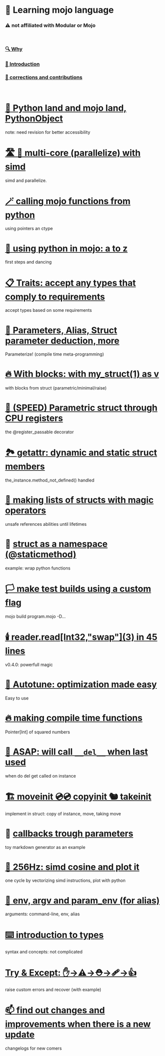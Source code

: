 

# 📖 Learning mojo language
###  ⚠️  not affiliated with Modular or Mojo

&nbsp; 

### [🔍 Why](/why.md) 
### [🔦 Introduction](/introduction.md)
### [🫵 corrections and contributions](/contribute.md)


&nbsp; 
# [🔁 Python land and mojo land, PythonObject](python-world-mojo-world.md) 
note: need revision for better accessibility

# [🛣️ 🚌 multi-core (parallelize) with simd](multi-core-parallelize-with-simd%20.md) 
simd and parallelize.

# [🪄 calling mojo functions from python ](calling-mojo-functions-in-python.md)
using pointers an ctype

# [🐍 using python in mojo: a to z](using-python-in-mojo.md)
first steps and dancing

# [📋 Traits: accept any types that comply to requirements](traits.md)
accept types based on some requirements


# [🧬 Parameters, Alias, Struct parameter deduction, more](parameters-alias-struct-parameter-deduction.md)
Parameterize! (compile time meta-programming) 

# [🔥 With blocks: with my_struct(1) as v ](with-blocks-for-struct-parametric-minimal-raise.md)
with blocks from struct (parametric/minimal/raise)

# [🏃 (SPEED) Parametric struct through CPU registers](parametric-struct-trough-cpu-registers.md)
the @register_passable decorator

# [🏞️ getattr: dynamic and static struct members](getattr-dynamic-and-static-struct-members.md)

the_instance.method_not_defined() handled

# [🤹 making lists of structs with magic operators](lists-of-structs-magic-operators-pre-lifetimes.md)
unsafe references abilities until lifetimes

# 🫙 [struct as a namespace (@staticmethod)](struct-as-namespace.md)
example: wrap python functions

# [🏳️ make test builds using a custom flag](make-test-builds-using-a-custom-flag.md)
mojo build program.mojo -D...

# [🕯️ reader.read\[Int32,"swap"\](3) in 45 lines](reader-in-few-lines-with-endian-ness.md)
v0.4.0: powerfull magic 

# [🔮 Autotune: optimization made easy](autotune-optimize-by-search-and-benchmark.md)
Easy to use

# [🔥 making compile time functions](compile-time-functions.md)
Pointer[Int] of squared numbers

# [🧹 ASAP: will call ```__del__``` when last used](memory-asap-and-destructor-behaviours.md)
when do del get called on instance

# [🏗️ moveinit 💿💿 copyinit 🐿️ takeinit](moveinit-copyinit-takeinit.md)
implement in struct: copy of instance, move, taking move

# 🤙 [callbacks trough parameters](callbacks-trough-parameters.md)
toy markdown generator as an example

# [🌊 256Hz: simd cosine and plot it](vectorise-simd-cosine.md)
one cycle by vectorizing simd instructions, plot with python

# [🦜 env, argv and param_env (for alias)](env-argv-param_env-for-parameters.md)
arguments: command-line, env, alias

# [⌨️ introduction to types](introduction-to-types.md)
syntax and concepts: not complicated

# [Try & Except: ✋->⚠️->⛑️->🩹->👍 ](try-and-except-errors-handling.md)
raise custom errors and recover (with example)

# [📫 find out changes and improvements when there is a new update](what-have-change-when-there-is-a-new-update.md)
changelogs for new comers


